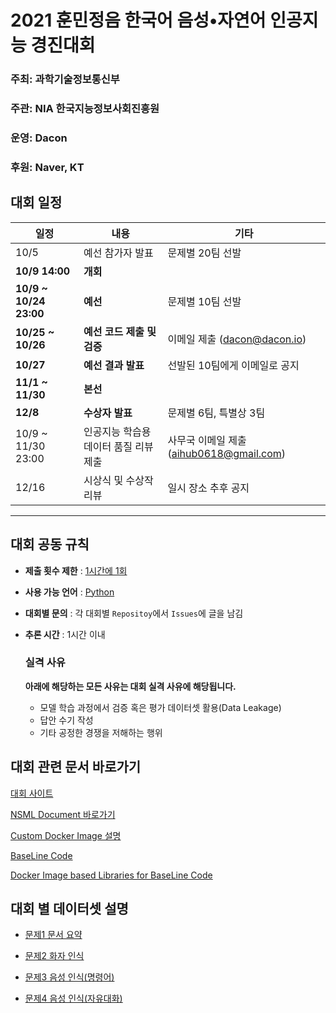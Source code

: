 # 2021 훈민정음 한국어 음성•자연어 인공지능 경진대회

### **주최**: 과학기술정보통신부

### **주관**: NIA 한국지능정보사회진흥원

### **운영**: Dacon

### **후원**: Naver, KT

## 대회 일정

| 일정                   | 내용                                  | 기타                                     |
| ---------------------- | ------------------------------------- | ---------------------------------------- |
| 10/5                   | 예선 참가자 발표                      | 문제별 20팀 선발                         |
| **10/9 14:00**         | **개회**                              |
| **10/9 ~ 10/24 23:00** | **예선**                              | 문제별 10팀 선발                         |
| **10/25 ~ 10/26**      | **예선 코드 제출 및 검증**            | 이메일 제출 (dacon@dacon.io)             |
| **10/27**              | **예선 결과 발표**                   | 선발된 10팀에게 이메일로 공지             |
| **11/1 ~ 11/30**       | **본선**                              |
| **12/8**               | **수상자 발표**                       | 문제별 6팀, 특별상 3팀                   |
| 10/9 ~ 11/30 23:00     | 인공지능 학습용 데이터 품질 리뷰 제출 | 사무국 이메일 제출 (aihub0618@gmail.com) |
| 12/16                  | 시상식 및 수상작 리뷰                 | 일시 장소 추후 공지                      |

---

## 대회 공동 규칙

- **제출 횟수 제한** : <u>1시간에 1회</u>
- **사용 가능 언어** : <u>Python</u>
- **대회별 문의** : 각 대회별 `Repositoy`에서 `Issues`에 글을 남김
- **추론 시간** : 1시간 이내
  ### 실격 사유

  **아래에 해당하는 모든 사유는 대회 실격 사유에 해당됩니다.**

  - 모델 학습 과정에서 검증 혹은 평가 데이터셋 활용(Data Leakage)
  - 답안 수기 작성
  - 기타 공정한 경쟁을 저해하는 행위

## 대회 관련 문서 바로가기

[대회 사이트](http://aihub-competition.or.kr/hangeul)

[NSML Document 바로가기](https://n-clair.github.io/vision-docs/_build/html/ko_KR/index.html)

[Custom Docker Image 설명](https://github.com/hunminjeongeum-korean-competition-2021/docs/blob/main/DockerImage.md)

[BaseLine Code]()

[Docker Image based Libraries for BaseLine Code](https://hub.docker.com/u/dacon)

## 대회 별 데이터셋 설명

- [문제1 문서 요약](https://github.com/hunminjeongeum-korean-competition-2021/dialog-summarization/blob/main/README.md#%EB%AC%B8%EC%A0%9C-1-%EB%AC%B8%EC%84%9C%EC%9A%94%EC%95%BD-dataset-%EC%84%A4%EB%AA%85)

- [문제2 화자 인식](https://github.com/hunminjeongeum-korean-competition-2021/speaker-recognition/blob/main/README.md#%EB%AC%B8%EC%A0%9C-2-%ED%99%94%EC%9E%90%EC%9D%B8%EC%8B%9D-dataset-%EC%84%A4%EB%AA%85)

- [문제3 음성 인식(명령어)](https://github.com/hunminjeongeum-korean-competition-2021/voice-recognition-performance-evaluation/blob/main/README.md#%EB%AC%B8%EC%A0%9C-3-%EC%9D%8C%EC%84%B1%EC%9D%B8%EC%8B%9D-%EB%AA%85%EB%A0%B9%EC%96%B4-dataset-%EC%84%A4%EB%AA%85)

- [문제4 음성 인식(자유대화)](https://github.com/hunminjeongeum-korean-competition-2021/voice-recognition-performance-evaluation/blob/main/README.md#%EB%AC%B8%EC%A0%9C-4-%EC%9D%8C%EC%84%B1%EC%9D%B8%EC%8B%9D-%EC%9E%90%EC%9C%A0%EB%8C%80%ED%99%94-dataset-%EC%84%A4%EB%AA%85)
